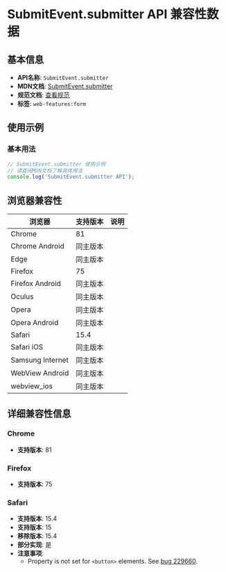 # SubmitEvent.submitter API 兼容性数据

## 基本信息

- **API名称**: `SubmitEvent.submitter`
- **MDN文档**: [SubmitEvent.submitter](https://developer.mozilla.org/docs/Web/API/SubmitEvent/submitter)
- **规范文档**: [查看规范](https://html.spec.whatwg.org/multipage/form-control-infrastructure.html#the-submitevent-interface:dom-submitevent-submitter-2)
- **标签**: `web-features:form`

## 使用示例

### 基本用法

```javascript
// SubmitEvent.submitter 使用示例
// 请查阅MDN文档了解具体用法
console.log('SubmitEvent.submitter API');
```

## 浏览器兼容性

| 浏览器 | 支持版本 | 说明 |
|--------|----------|------|
| Chrome | 81 |  |
| Chrome Android | 同主版本 |  |
| Edge | 同主版本 |  |
| Firefox | 75 |  |
| Firefox Android | 同主版本 |  |
| Oculus | 同主版本 |  |
| Opera | 同主版本 |  |
| Opera Android | 同主版本 |  |
| Safari | 15.4 |  |
| Safari iOS | 同主版本 |  |
| Samsung Internet | 同主版本 |  |
| WebView Android | 同主版本 |  |
| webview_ios | 同主版本 |  |

## 详细兼容性信息

### Chrome

- **支持版本**: 81

### Firefox

- **支持版本**: 75

### Safari

- **支持版本**: 15.4
- **支持版本**: 15
- **移除版本**: 15.4
- **部分实现**: 是
- **注意事项**:
  - Property is not set for `<button>` elements. See [bug 229660](https://webkit.org/b/229660).

